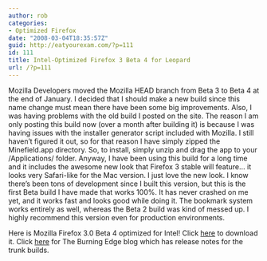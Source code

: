 ```yaml
---
author: rob
categories:
- Optimized Firefox
date: "2008-03-04T18:35:57Z"
guid: http://eatyourexam.com/?p=111
id: 111
title: Intel-Optimized Firefox 3 Beta 4 for Leopard
url: /?p=111
---
```

Mozilla Developers moved the Mozilla HEAD branch from Beta 3 to Beta 4 at the end of January. I decided that I should make a new build since this name change must mean there have been some big improvements. Also, I was having problems with the old build I posted on the site. The reason I am only posting this build now (over a month after building it) is because I was having issues with the installer generator script included with Mozilla. I still haven&#8217;t figured it out, so for that reason I have simply zipped the Minefield.app directory. So, to install, simply unzip and drag the app to your /Applications/ folder. Anyway, I have been using this build for a long time and it includes the awesome new look that Firefox 3 stable will feature&#8230; it looks very Safari-like for the Mac version. I just love the new look. I know there&#8217;s been tons of development since I built this version, but this is the first Beta build I have made that works 100%. It has never crashed on me yet, and it works fast and looks good while doing it. The bookmark system works entirely as well, whereas the Beta 2 build was kind of messed up. I highly recommend this version even for production environments.

Here is Mozilla Firefox 3.0 Beta 4 optimized for Intel! Click [here](http://eatyourexam.com/my-files/ff-opt/firefox-3.0b4pre.en-US.mac.zip "Intel-Optimized Firefox 3.0 Beta 4 Download") to download it. Click [here](http://www.squarefree.com/burningedge/2008/01/23/2008-01-23-trunk-builds/) for The Burning Edge blog which has release notes for the trunk builds.